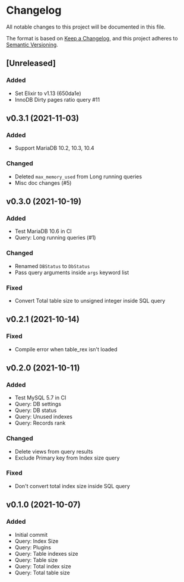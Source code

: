 # Changelog

All notable changes to this project will be documented in this file.

The format is based on [Keep a Changelog](https://keepachangelog.com/en/1.0.0/),
and this project adheres to [Semantic Versioning](https://semver.org/spec/v2.0.0.html).

## [Unreleased]
### Added
* Set Elixir to v1.13 (650da1e)
* InnoDB Dirty pages ratio query #11

## v0.3.1 (2021-11-03)
### Added
* Support MariaDB 10.2, 10.3, 10.4

### Changed
* Deleted `max_memory_used` from Long running queries
* Misc doc changes (#5)

## v0.3.0 (2021-10-19)
### Added
* Test MariaDB 10.6 in CI
* Query: Long running queries (#1)

### Changed
* Renamed `DBStatus` to `DbStatus`
* Pass query arguments inside `args` keyword list

### Fixed
* Convert Total table size to unsigned integer inside SQL query

## v0.2.1 (2021-10-14)
### Fixed
* Compile error when table_rex isn't loaded

## v0.2.0 (2021-10-11)
### Added
* Test MySQL 5.7 in CI
* Query: DB settings
* Query: DB status
* Query: Unused indexes
* Query: Records rank

### Changed
* Delete views from query results
* Exclude Primary key from Index size query

### Fixed
* Don't convert total index size inside SQL query

## v0.1.0 (2021-10-07)
### Added
* Initial commit
* Query: Index Size
* Query: Plugins
* Query: Table indexes size
* Query: Table size
* Query: Total index size
* Query: Total table size
